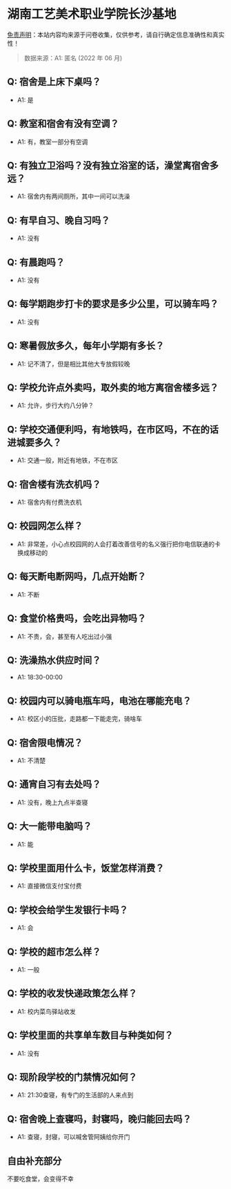 # 湖南工艺美术职业学院长沙基地

[免责声明](https://colleges.chat/#_3)：本站内容均来源于问卷收集，仅供参考，请自行确定信息准确性和真实性！

> 数据来源：A1: 匿名 (2022 年 06 月)

## Q: 宿舍是上床下桌吗？

- A1: 是

## Q: 教室和宿舍有没有空调？

- A1: 有，教室一部分有空调

## Q: 有独立卫浴吗？没有独立浴室的话，澡堂离宿舍多远？

- A1: 宿舍内有两间厕所，其中一间可以洗澡

## Q: 有早自习、晚自习吗？

- A1: 没有

## Q: 有晨跑吗？

- A1: 没有

## Q: 每学期跑步打卡的要求是多少公里，可以骑车吗？

- A1: 没有

## Q: 寒暑假放多久，每年小学期有多长？

- A1: 记不清了，但是相比其他大专放假较晚

## Q: 学校允许点外卖吗，取外卖的地方离宿舍楼多远？

- A1: 允许，步行大约八分钟？

## Q: 学校交通便利吗，有地铁吗，在市区吗，不在的话进城要多久？

- A1: 交通一般，附近有地铁，不在市区

## Q: 宿舍楼有洗衣机吗？

- A1: 宿舍内有付费洗衣机

## Q: 校园网怎么样？

- A1: 非常差，小心点校园网的人会打着改善信号的名义强行把你电信联通的卡换成移动的

## Q: 每天断电断网吗，几点开始断？

- A1: 不断

## Q: 食堂价格贵吗，会吃出异物吗？

- A1: 不贵，会，甚至有人吃出过小强

## Q: 洗澡热水供应时间？

- A1: 18:30-00:00

## Q: 校园内可以骑电瓶车吗，电池在哪能充电？

- A1: 校区小的压批，走路都一下能走完，骑啥车

## Q: 宿舍限电情况？

- A1: 不清楚

## Q: 通宵自习有去处吗？

- A1: 没有，晚上九点半查寝

## Q: 大一能带电脑吗？

- A1: 能

## Q: 学校里面用什么卡，饭堂怎样消费？

- A1: 直接微信支付宝付费

## Q: 学校会给学生发银行卡吗？

- A1: 会

## Q: 学校的超市怎么样？

- A1: 一般

## Q: 学校的收发快递政策怎么样？

- A1: 校内菜鸟驿站收发

## Q: 学校里面的共享单车数目与种类如何？

- A1: 没有

## Q: 现阶段学校的门禁情况如何？

- A1: 21:30查寝，有专门的生活部的人来点到

## Q: 宿舍晚上查寝吗，封寝吗，晚归能回去吗？

- A1: 查寝，封寝，可以喊舍管阿姨给你开门

## 自由补充部分

不要吃食堂，会变得不幸